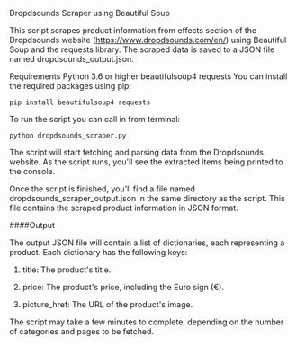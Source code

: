 Dropdsounds Scraper using Beautiful Soup

This script scrapes product information from effects section of the Dropdsounds website (https://www.dropdsounds.com/en/) using Beautiful Soup and the requests library. The scraped data is saved to a JSON file named dropdsounds_output.json.

Requirements
Python 3.6 or higher
beautifulsoup4
requests
You can install the required packages using pip:

`pip install beautifulsoup4 requests`

To run the script you can call in from terminal:

`python dropdsounds_scraper.py`

The script will start fetching and parsing data from the Dropdsounds website. As the script runs, you'll see the extracted items being printed to the console.

Once the script is finished, you'll find a file named dropdsounds_scraper_output.json in the same directory as the script. This file contains the scraped product information in JSON format.

####Output

The output JSON file will contain a list of dictionaries, each representing a product. Each dictionary has the following keys:

1. title: The product's title.

2. price: The product's price, including the Euro sign (€).

3. picture_href: The URL of the product's image.

The script may take a few minutes to complete, depending on the number of categories and pages to be fetched.



